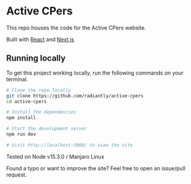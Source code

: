 # Active CPers

This repo houses the code for the Active CPers website.

Built with [React](https://reactjs.org/) and [Next.js](https://nextjs.org/)

## Running locally

To get this project working locally, run the following commands on your terminal.

```zsh
# Clone the repo locally
git clone https://github.com/radiantly/active-cpers
cd active-cpers

# Install the dependencies
npm install

# Start the development server
npm run dev

# Visit http://localhost:3000/ to view the site
```

Tested on Node v15.3.0 / Manjaro Linux

Found a typo or want to improve the site? Feel free to open an issue/pull request.
